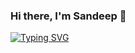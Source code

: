 ### Hi there, I'm Sandeep 👋

[![Typing SVG](https://readme-typing-svg.herokuapp.com?font=Consolas&pause=1000&color=008000&center=false&width=435&lines=Software+Engineer;Expertise+in+Mobile+Development+%F0%9F%91%A8%F0%9F%8F%BB%E2%80%8D%F0%9F%92%BB;Flutter+%7C+Android+%7C+iOS)](https://git.io/typing-svg)
